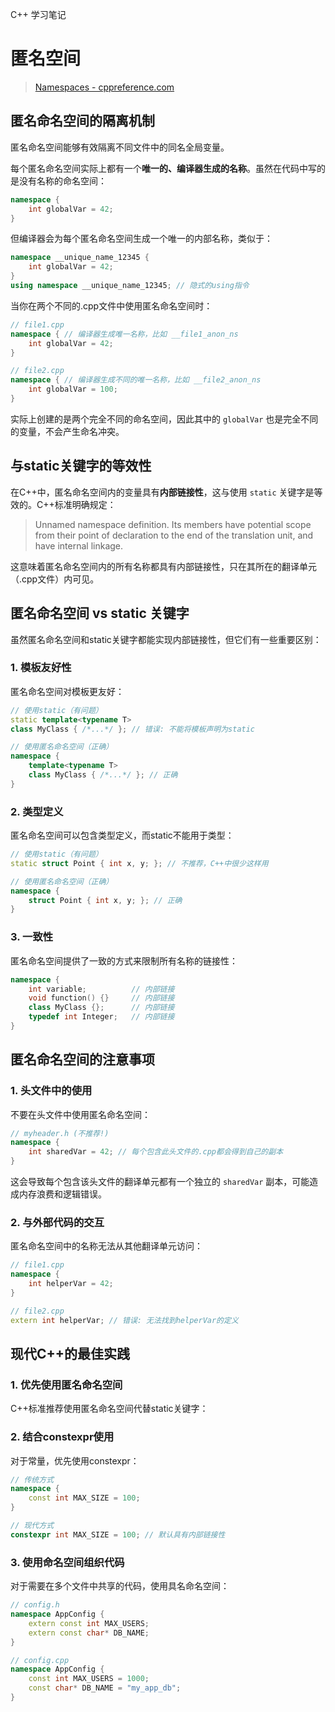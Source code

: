 C++ 学习笔记

# 匿名空间
> [Namespaces - cppreference.com](https://en.cppreference.com/w/cpp/language/namespace.html#Unnamed_namespaces) 

## 匿名命名空间的隔离机制

匿名命名空间能够有效隔离不同文件中的同名全局变量。

每个匿名命名空间实际上都有一个**唯一的、编译器生成的名称**。虽然在代码中写的是没有名称的命名空间：

```cpp
namespace {
    int globalVar = 42;
}
```

但编译器会为每个匿名命名空间生成一个唯一的内部名称，类似于：

```cpp
namespace __unique_name_12345 {
    int globalVar = 42;
}
using namespace __unique_name_12345; // 隐式的using指令
```

当你在两个不同的.cpp文件中使用匿名命名空间时：

```cpp
// file1.cpp
namespace { // 编译器生成唯一名称，比如 __file1_anon_ns
    int globalVar = 42;
}

// file2.cpp
namespace { // 编译器生成不同的唯一名称，比如 __file2_anon_ns
    int globalVar = 100;
}
```

实际上创建的是两个完全不同的命名空间，因此其中的 `globalVar` 也是完全不同的变量，不会产生命名冲突。

## 与static关键字的等效性

在C++中，匿名命名空间内的变量具有**内部链接性**，这与使用 `static` 关键字是等效的。C++标准明确规定：

> Unnamed namespace definition. Its members have potential scope from their point of declaration to the end of the translation unit, and have internal linkage.

这意味着匿名命名空间内的所有名称都具有内部链接性，只在其所在的翻译单元（.cpp文件）内可见。

## 匿名命名空间 vs static 关键字

虽然匿名命名空间和static关键字都能实现内部链接性，但它们有一些重要区别：

### 1. 模板友好性

匿名命名空间对模板更友好：

```cpp
// 使用static（有问题）
static template<typename T> 
class MyClass { /*...*/ }; // 错误: 不能将模板声明为static

// 使用匿名命名空间（正确）
namespace {
    template<typename T>
    class MyClass { /*...*/ }; // 正确
}
```

### 2. 类型定义

匿名命名空间可以包含类型定义，而static不能用于类型：

```cpp
// 使用static（有问题）
static struct Point { int x, y; }; // 不推荐，C++中很少这样用

// 使用匿名命名空间（正确）
namespace {
    struct Point { int x, y; }; // 正确
}
```

### 3. 一致性

匿名命名空间提供了一致的方式来限制所有名称的链接性：

```cpp
namespace {
    int variable;          // 内部链接
    void function() {}     // 内部链接
    class MyClass {};      // 内部链接
    typedef int Integer;   // 内部链接
}
```

## 匿名命名空间的注意事项

### 1. 头文件中的使用

不要在头文件中使用匿名命名空间：

```cpp
// myheader.h (不推荐!)
namespace {
    int sharedVar = 42; // 每个包含此头文件的.cpp都会得到自己的副本
}
```

这会导致每个包含该头文件的翻译单元都有一个独立的 `sharedVar` 副本，可能造成内存浪费和逻辑错误。

### 2. 与外部代码的交互

匿名命名空间中的名称无法从其他翻译单元访问：

```cpp
// file1.cpp
namespace {
    int helperVar = 42;
}

// file2.cpp
extern int helperVar; // 错误: 无法找到helperVar的定义
```

## 现代C++的最佳实践

### 1. 优先使用匿名命名空间

C++标准推荐使用匿名命名空间代替static关键字：

### 2. 结合constexpr使用

对于常量，优先使用constexpr：

```cpp
// 传统方式
namespace {
    const int MAX_SIZE = 100;
}

// 现代方式
constexpr int MAX_SIZE = 100; // 默认具有内部链接性
```

### 3. 使用命名空间组织代码

对于需要在多个文件中共享的代码，使用具名命名空间：

```cpp
// config.h
namespace AppConfig {
    extern const int MAX_USERS;
    extern const char* DB_NAME;
}

// config.cpp
namespace AppConfig {
    const int MAX_USERS = 1000;
    const char* DB_NAME = "my_app_db";
}
```
